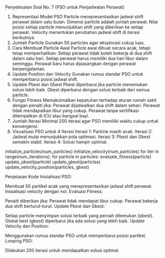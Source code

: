 Penyelesaian Soal No. 7 (PSO untuk Penjadwalan Perawat)
1. Representasi Model PSO
Particle merepresentasikan jadwal shift perawat dalam satu bulan.
Dimensi particle adalah jumlah perawat.
Nilai posisi setiap particle menunjukkan shift yang diberikan ke setiap perawat.
Velocity menentukan perubahan jadwal shift di iterasi berikutnya.
2. Jumlah Particle
Gunakan 50 particles agar eksplorasi cukup luas.
3. Cara Membuat Particle Awal
Particle awal dibuat secara acak, tetapi tetap memperhatikan:
Setiap perawat tidak boleh bekerja di dua shift dalam satu hari.
Setiap perawat harus memiliki dua hari libur dalam seminggu.
Perawat baru harus dipasangkan dengan perawat berpengalaman.
4. Update Position dan Velocity
Gunakan rumus standar PSO untuk memperbarui posisi jadwal shift.
5. Update Pbest dan Gbest
Pbest diperbarui jika particle menemukan solusi lebih baik.
Gbest diperbarui dengan solusi terbaik dari semua particle.
6. Fungsi Fitness
Memaksimalkan kepatuhan terhadap aturan rumah sakit dengan penalti jika:
Perawat dijadwalkan dua shift dalam sehari.
Perawat tidak mendapatkan libur yang cukup.
Perawat tanpa sertifikasi ditempatkan di ICU atau bangsal bayi.
7. Jumlah Iterasi
Minimal 200 iterasi agar PSO memiliki waktu cukup untuk konvergensi.
8. Visualisasi PSO untuk 4 Iterasi
Iterasi 1: Particle masih acak.
Iterasi 2: Jadwal mulai menunjukkan pola optimasi.
Iterasi 3: Pbest dan Gbest semakin stabil.
Iterasi 4: Solusi hampir optimal.

initialize_particles(num_particles)
initialize_velocity(num_particles)
for iter in range(num_iterations):
    for particle in particles:
        evaluate_fitness(particle)
        update_pbest(particle)
    update_gbest(particles)
    update_velocity_position(particles, gbest)

Penjelasan Kode
Inisialisasi PSO:

Membuat 50 partikel acak yang merepresentasikan jadwal shift perawat.
Inisialisasi velocity dengan nol.
Evaluasi Fitness:

Penalti diberikan jika:
Perawat tidak mendapat libur cukup.
Perawat bekerja dua shift berturut-turut.
Update Pbest dan Gbest:

Setiap particle menyimpan solusi terbaik yang pernah ditemukan (pbest).
Global best (gbest) diperbarui jika ada solusi yang lebih baik.
Update Velocity dan Position:

Menggunakan rumus standar PSO untuk memperbarui posisi partikel.
Looping PSO:

Dilakukan 200 iterasi untuk mendapatkan solusi optimal.